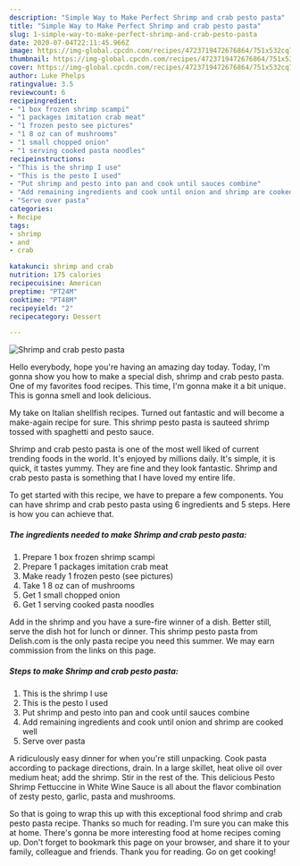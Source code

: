 ```yaml
---
description: "Simple Way to Make Perfect Shrimp and crab pesto pasta"
title: "Simple Way to Make Perfect Shrimp and crab pesto pasta"
slug: 1-simple-way-to-make-perfect-shrimp-and-crab-pesto-pasta
date: 2020-07-04T22:11:45.966Z
image: https://img-global.cpcdn.com/recipes/4723719472676864/751x532cq70/shrimp-and-crab-pesto-pasta-recipe-main-photo.jpg
thumbnail: https://img-global.cpcdn.com/recipes/4723719472676864/751x532cq70/shrimp-and-crab-pesto-pasta-recipe-main-photo.jpg
cover: https://img-global.cpcdn.com/recipes/4723719472676864/751x532cq70/shrimp-and-crab-pesto-pasta-recipe-main-photo.jpg
author: Luke Phelps
ratingvalue: 3.5
reviewcount: 6
recipeingredient:
- "1 box frozen shrimp scampi"
- "1 packages imitation crab meat"
- "1 frozen pesto see pictures"
- "1 8 oz can of mushrooms"
- "1 small chopped onion"
- "1 serving cooked pasta noodles"
recipeinstructions:
- "This is the shrimp I use"
- "This is the pesto I used"
- "Put shrimp and pesto into pan and cook until sauces combine"
- "Add remaining ingredients and cook until onion and shrimp are cooked well"
- "Serve over pasta"
categories:
- Recipe
tags:
- shrimp
- and
- crab

katakunci: shrimp and crab 
nutrition: 175 calories
recipecuisine: American
preptime: "PT24M"
cooktime: "PT48M"
recipeyield: "2"
recipecategory: Dessert

---
```



![Shrimp and crab pesto pasta](https://img-global.cpcdn.com/recipes/4723719472676864/751x532cq70/shrimp-and-crab-pesto-pasta-recipe-main-photo.jpg)

Hello everybody, hope you're having an amazing day today. Today, I'm gonna show you how to make a special dish, shrimp and crab pesto pasta. One of my favorites food recipes. This time, I'm gonna make it a bit unique. This is gonna smell and look delicious.

My take on Italian shellfish recipes. Turned out fantastic and will become a make-again recipe for sure. This shrimp pesto pasta is sauteed shrimp tossed with spaghetti and pesto sauce.

Shrimp and crab pesto pasta is one of the most well liked of current trending foods in the world. It's enjoyed by millions daily. It's simple, it is quick, it tastes yummy. They are fine and they look fantastic. Shrimp and crab pesto pasta is something that I have loved my entire life.


To get started with this recipe, we have to prepare a few components. You can have shrimp and crab pesto pasta using 6 ingredients and 5 steps. Here is how you can achieve that.

<!--inarticleads1-->

##### The ingredients needed to make Shrimp and crab pesto pasta:

1. Prepare 1 box frozen shrimp scampi
1. Prepare 1 packages imitation crab meat
1. Make ready 1 frozen pesto (see pictures)
1. Take 1 8 oz can of mushrooms
1. Get 1 small chopped onion
1. Get 1 serving cooked pasta noodles


Add in the shrimp and you have a sure-fire winner of a dish. Better still, serve the dish hot for lunch or dinner. This shrimp pesto pasta from Delish.com is the only pasta recipe you need this summer. We may earn commission from the links on this page. 

<!--inarticleads2-->

##### Steps to make Shrimp and crab pesto pasta:

1. This is the shrimp I use
1. This is the pesto I used
1. Put shrimp and pesto into pan and cook until sauces combine
1. Add remaining ingredients and cook until onion and shrimp are cooked well
1. Serve over pasta


A ridiculously easy dinner for when you&#39;re still unpacking. Cook pasta according to package directions, drain. In a large skillet, heat olive oil over medium heat; add the shrimp. Stir in the rest of the. This delicious Pesto Shrimp Fettuccine in White Wine Sauce is all about the flavor combination of zesty pesto, garlic, pasta and mushrooms. 

So that is going to wrap this up with this exceptional food shrimp and crab pesto pasta recipe. Thanks so much for reading. I'm sure you can make this at home. There's gonna be more interesting food at home recipes coming up. Don't forget to bookmark this page on your browser, and share it to your family, colleague and friends. Thank you for reading. Go on get cooking!
